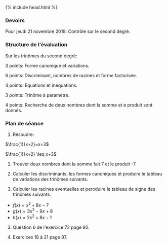 {% include head.html %}

### Devoirs

Pour jeudi 21 novembre 2019: Contrôle sur le second degré.

### Structure de l'évaluation

Sur les trinômes du second degré:

3 points: Forme canonique et variations.

6 points: Discriminant, nombres de racines et forme factorisée.

4 points: Equations et inéquations.

3 points: Trinôme à paramètre.

4 points: Recherche de deux nombres dont la somme et e produit sont donnés.


### Plan de séance

1. Résoudre:

$\frac{1}{x+2}=x+3$

$\frac{1}{x+2} \leq x+3$

1. Trouver deux nombres dont la somme fait 7 et le produit -7.

2. Calculer les discriminants, les formes canoniques et produire le tableau de variations des trinômes suivants. 

3. Calculer les racines eventuelles et peroduire le tableau de signe des trinômes suivants:
* $f(x) = x^2+8x-7$
* $g(x) = 3x^2-9x+8$
* $h(x) = 2x^2+8x-1$ 

3. Question 6 de l'exercice 72 page 92.

4. Exercices 18 à 21 page 87.

<!--





1. Définir par réccurence:
* Une suite $(u_n)$ arithmétique de raison 2 et de premier terme égal à 4.
* Une suite $(v_n)$ géométrique de raison 3 et de premier terme 5.

1. Calculer $u_1,u_2,u_3,u_{100}$.

1. Calculer $v_1,v_2,v_3,v_{100}$.

1. Soient $n$ et $p$ deux entiers. Proposer une relation entre $u_n$ et $u_p$ lorsque $(u_n)$ pour $n \geq n_0$ est une suite arithmétique de raison $r$. De même, pour une suite $(v_n)$ pour ${n \geq n_0}$ géométrique de raison $q$.

1. Rappeler la définition formelle de suite strictement croissante.

1. Montrer que la suite $(u_n)$ définie par récurrence par $u_0=1$ et pour tout entier n supérieur ou égal à 0, $u_{n+1}= u_n+(n+1)^2$ est strictement croissante.

1. Simplifier logiquement la proposition $(u_n)$ n'est pas arithmétique de raison r. De même, simplifier logiquement la proposition $(v_n)$ n'est pas arithmétique de raison q.

1. Pour la suite $(w_n)$ définie pour tout entier $n \geq 0$ par $w_n=(n+1)^2$. 
   * Calculer $w_1-w_0$ et $\frac{w_1}{w_0}$.
   * Quelle est la seule raison possible pour $(w_n)$ en tant que suite arithmétique (respectivement géométrique) ?
   * En déduire une simplification des négations des propositions $(w_n)$ est arithmétique (respectivement géométrique).
   * S'en servir pour montrer que cette suite est ni arithmétique ni géométrique.

1. Calculer astucieusement 1+2+3+...+250.

1. Développer $(1-q)(1+q+q^2)$ puis $(1-q)(1+q+q^q+q^3)$.


1. Reformuler la négation de la définition formelle de suite arithmétique.

1. Reformuler la négation de la définition formelle de suite géométrique.

-->


